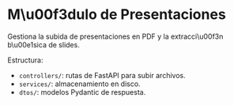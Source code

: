 # M\u00f3dulo de Presentaciones

Gestiona la subida de presentaciones en PDF y la extracci\u00f3n b\u00e1sica de slides.

Estructura:
- `controllers/`: rutas de FastAPI para subir archivos.
- `services/`: almacenamiento en disco.
- `dtos/`: modelos Pydantic de respuesta.
